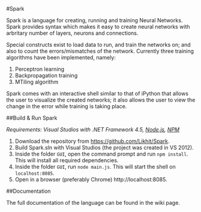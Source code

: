 #Spark

Spark is a language for creating, running and training Neural Networks. Spark provides syntax which makes it easy to create neural networks with arbritary number of layers, neurons and connections.

Special constructs exist to load data to run, and train the networks on; and also to count the errors/mismatches of the network. Currently three training algorithms have been implemented, namely:
1. Perceptron learning
2. Backpropagation training
3. MTiling algorithm

Spark comes with an interactive shell similar to that of iPython that allows the user to visualize the created networks; it also allows the user to view the change in the error while training is taking place.

##Build & Run Spark

*Requirements: Visual Studios with .NET Framework 4.5, [Node.js](http://www.nodejs.org), [NPM](http://npmjs.org)*

1. Download the repository from https://github.com/Likhit/Spark.
2. Build Spark.sln with Visual Studios (the project was created in VS 2012).
3. Inside the folder `GUI`, open the command prompt and run `npm install`. This will install all required dependencies.
4. Inside the folder `GUI`, run `node main.js`. This will start the shell on `localhost:8085`.
5. Open in a browser (preferably Chrome) http://localhost:8085.

##Documentation

The full documentation of the language can be found in the wiki page.
